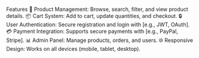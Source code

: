 Features
🛒 Product Management: Browse, search, filter, and view product details.
📦 Cart System: Add to cart, update quantities, and checkout.
🔒 User Authentication: Secure registration and login with [e.g., JWT, OAuth].
💳 Payment Integration: Supports secure payments with [e.g., PayPal, Stripe].
📊 Admin Panel: Manage products, orders, and users.
🌐 Responsive Design: Works on all devices (mobile, tablet, desktop).
